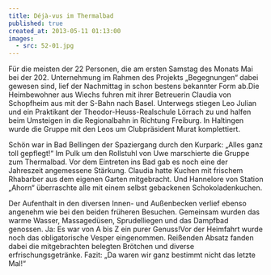 ```yaml
---
title: Déjà-vus im Thermalbad
published: true
created_at: 2013-05-11 01:13:00
images:
  - src: 52-01.jpg
---
```


Für die meisten der 22 Personen, die am ersten Samstag des Monats Mai bei der 202. Unternehmung im Rahmen des Projekts „Begegnungen“ dabei gewesen sind, lief der Nachmittag in schon bestens bekannter Form ab.Die Heimbewohner aus Wiechs fuhren mit ihrer Betreuerin Claudia von Schopfheim aus mit der S-Bahn nach Basel. Unterwegs stiegen Leo Julian und ein Praktikant der Theodor-Heuss-Realschule Lörrach zu und halfen beim Umsteigen in die Regionalbahn in Richtung Freiburg. In Haltingen wurde die Gruppe mit den Leos um Clubpräsident Murat komplettiert.

Schön war in Bad Bellingen der Spaziergang durch den Kurpark: „Alles ganz toll gepflegt!“ Im Pulk um den Rollstuhl von Uwe marschierte die Gruppe zum Thermalbad. Vor dem Eintreten ins Bad gab es noch eine der Jahreszeit angemessene Stärkung. Claudia hatte Kuchen mit frischem Rhabarber aus dem eigenen Garten mitgebracht. Und Hannelore von Station „Ahorn“ überraschte alle mit einem selbst gebackenen Schokoladenkuchen.

Der Aufenthalt in den diversen Innen- und Außenbecken verlief ebenso angenehm wie bei den beiden früheren Besuchen. Gemeinsam wurden das warme Wasser, Massagedüsen, Sprudelliegen und das Dampfbad genossen. Ja: Es war von A bis Z ein purer Genuss!Vor der Heimfahrt wurde noch das obligatorische Vesper eingenommen. Reißenden Absatz fanden dabei die mitgebrachten belegten Brötchen und diverse erfrischungsgetränke.
Fazit: „Da waren wir ganz bestimmt nicht das letzte Mal!“
